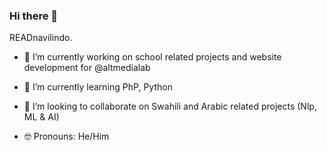 ### Hi there 👋

READnavilindo.

- 🔭 I’m currently working on school related projects and website development for @altmedialab
- 🌱 I’m currently learning PhP, Python
- 👯 I’m looking to collaborate on Swahili and Arabic related projects (Nlp, ML & AI) 

- 🤓 Pronouns: He/Him

